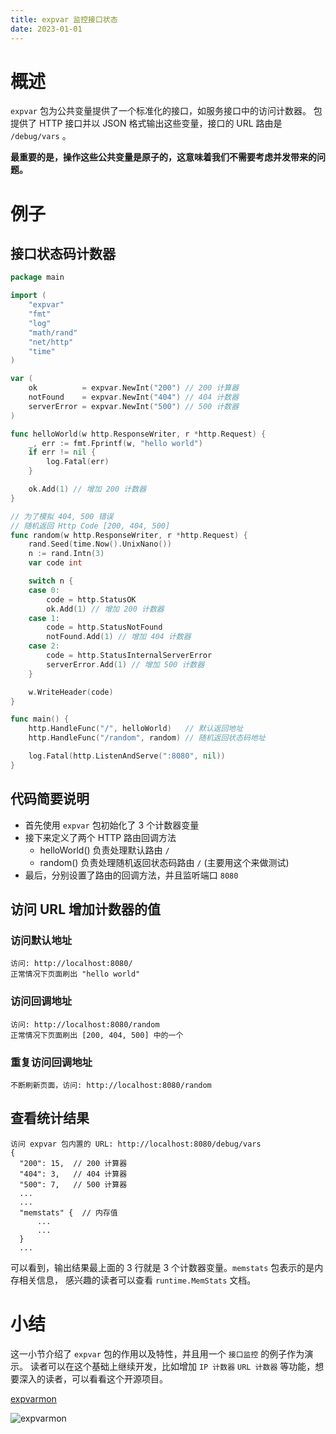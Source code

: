 ```yaml
---
title: expvar 监控接口状态
date: 2023-01-01
---
```


# 概述

`expvar` 包为公共变量提供了一个标准化的接口，如服务接口中的访问计数器。
包提供了 HTTP 接口并以 JSON 格式输出这些变量，接口的 URL 路由是 `/debug/vars` 。

**最重要的是，操作这些公共变量是原子的，这意味着我们不需要考虑并发带来的问题。**

# 例子

## 接口状态码计数器

```go
package main

import (
	"expvar"
	"fmt"
	"log"
	"math/rand"
	"net/http"
	"time"
)

var (
	ok          = expvar.NewInt("200") // 200 计算器
	notFound    = expvar.NewInt("404") // 404 计数器
	serverError = expvar.NewInt("500") // 500 计数器
)

func helloWorld(w http.ResponseWriter, r *http.Request) {
	_, err := fmt.Fprintf(w, "hello world")
	if err != nil {
		log.Fatal(err)
	}

	ok.Add(1) // 增加 200 计数器
}

// 为了模拟 404, 500 错误
// 随机返回 Http Code [200, 404, 500]
func random(w http.ResponseWriter, r *http.Request) {
	rand.Seed(time.Now().UnixNano())
	n := rand.Intn(3)
	var code int

	switch n {
	case 0:
		code = http.StatusOK
		ok.Add(1) // 增加 200 计数器
	case 1:
		code = http.StatusNotFound
		notFound.Add(1) // 增加 404 计数器
	case 2:
		code = http.StatusInternalServerError
		serverError.Add(1) // 增加 500 计数器
	}

	w.WriteHeader(code)
}

func main() {
	http.HandleFunc("/", helloWorld)   // 默认返回地址
	http.HandleFunc("/random", random) // 随机返回状态码地址

	log.Fatal(http.ListenAndServe(":8080", nil))
}
```

## 代码简要说明

- 首先使用 `expvar` 包初始化了 3 个计数器变量
- 接下来定义了两个 HTTP 路由回调方法
    - helloWorld() 负责处理默认路由 `/`
    - random() 负责处理随机返回状态码路由 `/` (主要用这个来做测试)
- 最后，分别设置了路由的回调方法，并且监听端口 `8080`

## 访问 URL 增加计数器的值

### 访问默认地址

```shell
访问: http://localhost:8080/
正常情况下页面刷出 "hello world"
```

### 访问回调地址

```shell
访问: http://localhost:8080/random
正常情况下页面刷出 [200, 404, 500] 中的一个
```

### 重复访问回调地址

```shell
不断刷新页面，访问: http://localhost:8080/random
```

## 查看统计结果

```shell
访问 expvar 包内置的 URL: http://localhost:8080/debug/vars
{
  "200": 15,  // 200 计算器
  "404": 3,   // 404 计算器
  "500": 7,   // 500 计算器
  ...
  ...
  "memstats" {  // 内存值
      ...
      ...
  }
  ...
```

可以看到，输出结果最上面的 3 行就是 3 个计数器变量。`memstats` 包表示的是内存相关信息， 感兴趣的读者可以查看 `runtime.MemStats` 文档。

# 小结

这一小节介绍了 `expvar` 包的作用以及特性，并且用一个 `接口监控` 的例子作为演示。
读者可以在这个基础上继续开发，比如增加 `IP 计数器` `URL 计数器` 等功能，想要深入的读者，可以看看这个开源项目。

[expvarmon](https://github.com/divan/expvarmon)

![expvarmon](/images/expvarmon.png)